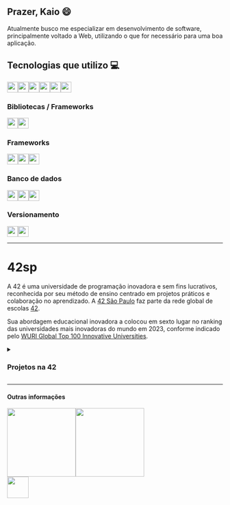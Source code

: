 ## Prazer, Kaio :smile:
Atualmente busco me especializar em desenvolvimento de software, principalmente voltado a Web, utilizando o que for necessário para uma boa aplicação.

##  Tecnologias que utilizo :computer:

<div style="display: flex;">
  <img width="25" src='https://cdn.jsdelivr.net/gh/devicons/devicon/icons/c/c-original.svg'>
  <img width="25" src='https://cdn.jsdelivr.net/gh/devicons/devicon/icons/html5/html5-original.svg'>
  <img width="25" src='https://cdn.jsdelivr.net/gh/devicons/devicon/icons/css3/css3-original.svg'>
  <img width="25" src='https://cdn.jsdelivr.net/gh/devicons/devicon/icons/javascript/javascript-original.svg'>
  <img width="25" src='https://cdn.jsdelivr.net/gh/devicons/devicon/icons/typescript/typescript-plain.svg'>
  <img width="25" src='https://cdn.jsdelivr.net/gh/devicons/devicon/icons/nodejs/nodejs-original.svg'>
</div>

### Bibliotecas / Frameworks

<div style="display: flex;">
  <img width="25" src='https://cdn.jsdelivr.net/gh/devicons/devicon/icons/react/react-original.svg'>
  <img width="25" src='https://cdn.jsdelivr.net/gh/devicons/devicon/icons/vuejs/vuejs-original.svg'>
</div>

### Frameworks

<div style="display: flex;">
  <img width="25" src='https://cdn.jsdelivr.net/gh/devicons/devicon/icons/tailwindcss/tailwindcss-plain.svg'>
  <img width="25" src='https://cdn.jsdelivr.net/gh/devicons/devicon/icons/bootstrap/bootstrap-original.svg'>
  <img width="25" src='https://cdn.jsdelivr.net/gh/devicons/devicon/icons/electron/electron-original.svg'>
</div>

### Banco de dados

<div style="display: flex;">
  <img width="25" src='https://cdn.jsdelivr.net/gh/devicons/devicon/icons/mysql/mysql-original.svg'>
  <img width="25" src='https://cdn.jsdelivr.net/gh/devicons/devicon/icons/mongodb/mongodb-original.svg'>
  <img width="25" src='https://cdn.jsdelivr.net/gh/devicons/devicon/icons/firebase/firebase-plain.svg'>
</div>

### Versionamento

<div style="display: flex;">
  <img width="25" src='https://cdn.jsdelivr.net/gh/devicons/devicon/icons/git/git-original.svg'>
  <img width="25" src='https://cdn.jsdelivr.net/gh/devicons/devicon/icons/github/github-original.svg'>
</div>

---

# 42sp
A 42 é uma universidade de programação inovadora e sem fins lucrativos, reconhecida por seu método de ensino centrado em projetos práticos e colaboração no aprendizado. A [42 São Paulo](https://www.42sp.org.br/) faz parte da rede global de escolas [42](https://42.fr/en/homepage/).
  
Sua abordagem educacional inovadora a colocou em sexto lugar no ranking das universidades mais inovadoras do mundo em 2023, conforme indicado pelo [WURI Global Top 100 Innovative Universities](https://www.wuri.world/2023-global-top-100).


<details>
  <summary><h3>Projetos na 42</h3></summary>

<img align="left" width="65" src='https://game.42sp.org.br/static/assets/achievements/phase_onee.png'>

##### Fase 1

---

<div>
  <a target="_blank" href="https://github.com/kaio-matos/42_libft">
    <img width="90" src='https://game.42sp.org.br/static/assets/achievements/libfte.png'>
  </a>
  <a target="_blank" href="https://github.com/kaio-matos/42_get__next__line">
    <img width="90" src='https://game.42sp.org.br/static/assets/achievements/get_next_linee.png'>
  </a>
  <a target="_blank" href="https://github.com/kaio-matos/42_ft__printf">
    <img width="90" src='https://game.42sp.org.br/static/assets/achievements/ft_printfe.png'>
  </a>
  <a target="_blank" href="https://github.com/kaio-matos/42_libft">
    <img width="90" src='https://game.42sp.org.br/static/assets/achievements/born2beroote.png'>
  </a>
  <a target="_blank" href="https://github.com/kaio-matos/42_ft__printf">
    <img width="90" src='https://game.42sp.org.br/static/assets/achievements/so_longm.png'>
  </a>
  <a target="_blank" href="https://github.com/kaio-matos/42_pipex">
    <img width="90" src='https://game.42sp.org.br/static/assets/achievements/pipexe.png'>
  </a>
<div>


  
<img align="left" width="65" src='https://game.42sp.org.br/static/assets/achievements/phase_twon.png'>

##### Fase 2

---
  
<div>
  <a target="_blank" href="https://github.com/kaio-matos/42_push__swap">
    <img width="90" src="https://game.42sp.org.br/static/assets/achievements/push_swape.png" />
  </a>
  <a target="_blank" href="https://github.com/kaio-matos/42_minishell">
    <img width="90" src="https://game.42sp.org.br/static/assets/achievements/minishellm.png" />
  </a>
  <a target="_blank" href="https://github.com/kaio-matos/42_philosophers">
    <img width="90" src="https://game.42sp.org.br/static/assets/achievements/philosopherse.png" />
  </a>
  <a target="_blank" href="https://github.com/kaio-matos/42_net__practice">
    <img width="90" src="https://game.42sp.org.br/static/assets/achievements/netpracticee.png" />
  </a>
  <a target="_blank" href="https://github.com/kaio-matos/42_cub3d">
    <img width="90" src="https://game.42sp.org.br/static/assets/achievements/cub3dm.png" />
  </a>
</div>
</details>

----
  
#### Outras informações

<div style="display: flex;">
<img height="160em" src="https://github-readme-stats.vercel.app/api?username=kaio-matos&show_icons=true&count_private=true&theme=dracula"/>

<img height="160em" src="https://github-readme-stats.vercel.app/api/top-langs/?username=kaio-matos&layout=compact&langs_count=7&theme=dracula"/>
</div>


<a href="https://www.linkedin.com/in/kaio-matos/" target="_blank">
<img width="50" src='https://cdn.jsdelivr.net/gh/devicons/devicon/icons/linkedin/linkedin-original.svg'>
<a/>
